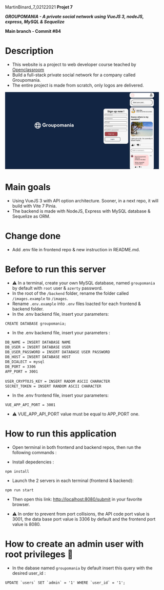 MartinBinard_7_02122021
**Projet 7**

***GROUPOMANIA - A private social network using VueJS 3, nodeJS, express, MySQL & Sequelize***

**Main branch - Commit #84**

# Description

* This website is a project to web developer course teached by [Openclassroom](https://openclassrooms.com/en/paths/141-web-developer)
* Build a full-stack private social network for a company called Groupomania.
* The entire project is made from scratch, only logos are delivered.

![groupomania screenshot](./groupomania_screenshot.png)

# Main goals

* Using VueJS 3 with API option architecture. Sooner, in a next repo, it will build with Vite 7 Pinia.
* The backend is made with NodeJS, Express with MySQL database & Sequelize as ORM.

# Change done

* Add .env file in frontend repo & new instruction in README.md.

# Before to run this server

* :warning: In a terminal, create your own MySQL database, named `groupomania` by default with `root` user & `azerty` password.
* In the root of the `/backend` folder, rename the folder called `/images.example` to `/images`.
* Rename `.env.example` into `.env` files loacted for each frontend & backend folder.
* In the .env backend file, insert your parameters:
```
CREATE DATABASE groupomania;
```
* In the .env backend file, insert your parameters :
```
DB_NAME = INSERT DATABASE NAME
DB_USER = INSERT DATABASE USER
DB_USER_PASSWORD = INSERT DATABASE USER PASSWORD
DB_HOST = INSERT DATABASE HOST
DB_DIALECT = mysql
DB_PORT = 3306
APP_PORT = 3001

USER_CRYPTOJS_KEY = INSERT RADOM ASCII CHARACTER
SECRET_TOKEN = INSERT RANDOM ASCII CHARACTER
```
* In the .env frontend file, insert your parameters:
```
VUE_APP_API_PORT = 3001
```
* :warning: VUE_APP_API_PORT value must be equal to APP_PORT one.

# How to run this application

* Open terminal in both frontend and backend repos, then run the following commands :

* Install depedencies :
```
npm install
```
* Launch the 2 servers in each terminal (frontend & backend):
```
npm run start
```
* Then open this link: [http://localhost:8080/submit](http://localhost:8080/submit) in your favorite browser.

* :warning: In order to prevent from port collisions, the API code port value is 3001, the data base port value is 3306 by default and the frontend port value is 8080.

# How to create an admin user with root privileges :crown:

* In the dabase named `groupomania` by default insert this query with the desired user_id :
```
UPDATE `users` SET `admin` = '1' WHERE `user_id` = '1';
```